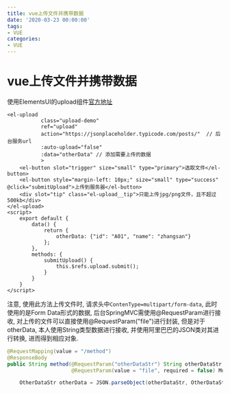 ```yaml
---
title: vue上传文件并携带数据
date: '2020-03-23 00:00:00'
tags:
- VUE
categories:
- VUE
---
```

# vue上传文件并携带数据

使用ElementsUI的upload组件[官方地址](https://element.eleme.io/#/zh-CN/component/upload)

```vue
<el-upload
           class="upload-demo"
           ref="upload"
           action="https://jsonplaceholder.typicode.com/posts/"  // 后台服务url
           :auto-upload="false"
           :data="otherData" // 添加需要上传的数据
           >
    <el-button slot="trigger" size="small" type="primary">选取文件</el-button>
    <el-button style="margin-left: 10px;" size="small" type="success" @click="submitUpload">上传到服务器</el-button>
    <div slot="tip" class="el-upload__tip">只能上传jpg/png文件，且不超过500kb</div>
</el-upload>
<script>
    export default {
        data() {
            return {
                otherData: {"id": "A01", "name": "zhangsan"}
            };
        },
        methods: {
            submitUpload() {
                this.$refs.upload.submit();
            }
        }
    }
</script>
```

注意, 使用此方法上传文件时, 请求头中`ContenType=multipart/form-data`, 此时使用的是Form Data形式的数据, 后台SpringMVC需使用@RequestParam进行接收, 对上传的文件可以直接使用@RequestParam("file")进行封装, 但是对于otherData, 本人使用String类型数据进行接收, 并使用阿里巴巴的JSON类对其进行转换, 进而得到相应对象.

```java
@RequestMapping(value = "/method")
@ResponseBody
public String method(@RequestParam("otherDataStr") String otherDataStr,
                     @RequestParam(value = "file", required = false) MultipartFile file) {

    OtherDataStr otherData = JSON.parseObject(otherDataStr, OtherDataStr.class);
```

